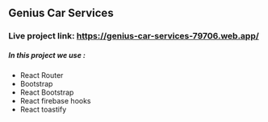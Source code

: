 ## Genius Car Services
### Live project link: https://genius-car-services-79706.web.app/

##### In this project we use :
- React Router
- Bootstrap
- React Bootstrap
- React firebase hooks
- React toastify